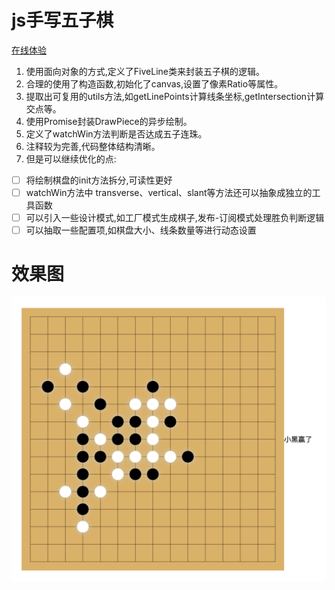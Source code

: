 # js手写五子棋
[在线体验](https://codepen.io/luyouyuanfang/pen/MWZyRPN)
1. 使用面向对象的方式,定义了FiveLine类来封装五子棋的逻辑。
2. 合理的使用了构造函数,初始化了canvas,设置了像素Ratio等属性。
3. 提取出可复用的utils方法,如getLinePoints计算线条坐标,getIntersection计算交点等。
4. 使用Promise封装DrawPiece的异步绘制。
5. 定义了watchWin方法判断是否达成五子连珠。
6. 注释较为完善,代码整体结构清晰。
7. 但是可以继续优化的点:

- [ ] 将绘制棋盘的init方法拆分,可读性更好
- [ ] watchWin方法中 transverse、vertical、slant等方法还可以抽象成独立的工具函数
- [ ] 可以引入一些设计模式,如工厂模式生成棋子,发布-订阅模式处理胜负判断逻辑
- [ ] 可以抽取一些配置项,如棋盘大小、线条数量等进行动态设置

# 效果图

![](./demo.png)
